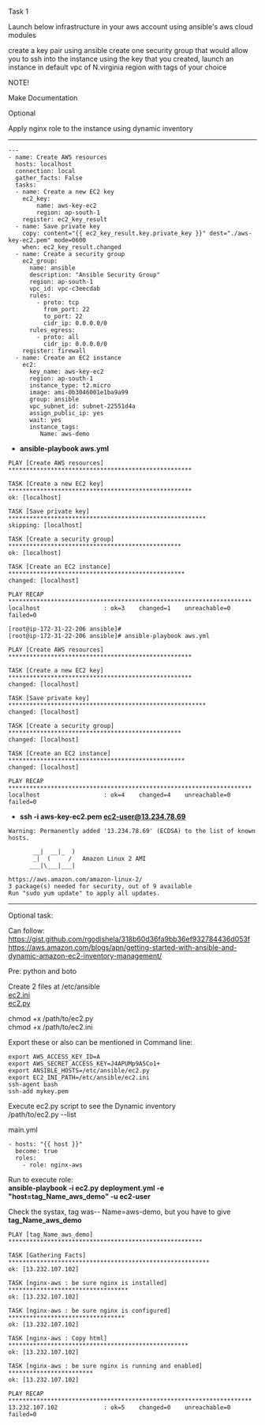 Task 1

Launch below infrastructure in your aws account using ansible's aws cloud modules


create a key pair using ansible
create one security group that would allow you to ssh into the instance
using the key that you created, launch an instance in default vpc of N.virginia region with tags of your choice


NOTE!

Make Documentation


Optional

Apply nginx role to the instance using dynamic inventory

-------------------------------------------------------------------------    

```
---
- name: Create AWS resources
  hosts: localhost
  connection: local
  gather_facts: False
  tasks:
  - name: Create a new EC2 key
    ec2_key:
        name: aws-key-ec2
        region: ap-south-1
    register: ec2_key_result
  - name: Save private key
    copy: content="{{ ec2_key_result.key.private_key }}" dest="./aws-key-ec2.pem" mode=0600
    when: ec2_key_result.changed
  - name: Create a security group
    ec2_group:
      name: ansible
      description: "Ansible Security Group"
      region: ap-south-1
      vpc_id: vpc-c3eecdab
      rules:
        - proto: tcp
          from_port: 22
          to_port: 22
          cidr_ip: 0.0.0.0/0
      rules_egress:
        - proto: all
          cidr_ip: 0.0.0.0/0
    register: firewall
  - name: Create an EC2 instance
    ec2:
      key_name: aws-key-ec2
      region: ap-south-1
      instance_type: t2.micro
      image: ami-0b3046001e1ba9a99
      group: ansible
      vpc_subnet_id: subnet-22551d4a
      assign_public_ip: yes
      wait: yes
      instance_tags:
         Name: aws-demo
```



*  **ansible-playbook aws.yml** 

```
PLAY [Create AWS resources] ****************************************************

TASK [Create a new EC2 key] ****************************************************
ok: [localhost]

TASK [Save private key] ********************************************************
skipping: [localhost]

TASK [Create a security group] *************************************************
ok: [localhost]

TASK [Create an EC2 instance] **************************************************
changed: [localhost]

PLAY RECAP *********************************************************************
localhost                  : ok=3    changed=1    unreachable=0    failed=0

[root@ip-172-31-22-206 ansible]#
[root@ip-172-31-22-206 ansible]# ansible-playbook aws.yml

PLAY [Create AWS resources] ****************************************************

TASK [Create a new EC2 key] ****************************************************
changed: [localhost]

TASK [Save private key] ********************************************************
changed: [localhost]

TASK [Create a security group] *************************************************
changed: [localhost]

TASK [Create an EC2 instance] **************************************************
changed: [localhost]

PLAY RECAP *********************************************************************
localhost                  : ok=4    changed=4    unreachable=0    failed=0

```

*  **ssh -i aws-key-ec2.pem ec2-user@13.234.78.69**
  

```
Warning: Permanently added '13.234.78.69' (ECDSA) to the list of known hosts.

       __|  __|_  )
       _|  (     /   Amazon Linux 2 AMI
      ___|\___|___|

https://aws.amazon.com/amazon-linux-2/
3 package(s) needed for security, out of 9 available
Run "sudo yum update" to apply all updates.
```

------------------------------------------------------------------------  

Optional task:  

Can follow: 
https://gist.github.com/rgodishela/318b60d36fa9bb36ef932784436d053f    
https://aws.amazon.com/blogs/apn/getting-started-with-ansible-and-dynamic-amazon-ec2-inventory-management/  



Pre: python and boto  

Create 2 files at /etc/ansible  
[ec2.ini](https://gitlab.com/tarun.kumar2/abhisheksachan/blob/abhishek/AWS%20Assignments/ec2.ini)  
[ec2.py](https://gitlab.com/tarun.kumar2/abhisheksachan/blob/abhishek/AWS%20Assignments/ec2.py)    

chmod +x /path/to/ec2.py  
chmod +x /path/to/ec2.ini  

Export these or also can be mentioned in Command line:  

```
export AWS_ACCESS_KEY_ID=A
export AWS_SECRET_ACCESS_KEY=J4APUMp9A5Co1+
export ANSIBLE_HOSTS=/etc/ansible/ec2.py
export EC2_INI_PATH=/etc/ansible/ec2.ini
ssh-agent bash
ssh-add mykey.pem
```
Execute ec2.py script to see the Dynamic inventory  
/path/to/ec2.py --list    

main.yml  
```
- hosts: "{{ host }}"
  become: true
  roles:
    - role: nginx-aws
```



Run to execute role:  
**ansible-playbook -i ec2.py deployment.yml -e "host=tag_Name_aws_demo" -u ec2-user**

Check the systax, tag was-- Name=aws-demo, but you have to give **tag_Name_aws_demo**  

```
PLAY [tag_Name_aws_demo] *******************************************************

TASK [Gathering Facts] *********************************************************
ok: [13.232.107.102]

TASK [nginx-aws : be sure nginx is installed] **********************************
ok: [13.232.107.102]

TASK [nginx-aws : be sure nginx is configured] *********************************
ok: [13.232.107.102]

TASK [nginx-aws : Copy html] ***************************************************
ok: [13.232.107.102]

TASK [nginx-aws : be sure nginx is running and enabled] ************************
ok: [13.232.107.102]

PLAY RECAP *********************************************************************
13.232.107.102             : ok=5    changed=0    unreachable=0    failed=0
```

